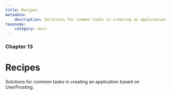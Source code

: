 ```yaml
---
title: Recipes
metadata:
    description: Solutions for common tasks in creating an application based on UserFrosting.
taxonomy:
    category: docs
---
```


### Chapter 13

# Recipes

Solutions for common tasks in creating an application based on UserFrosting.
